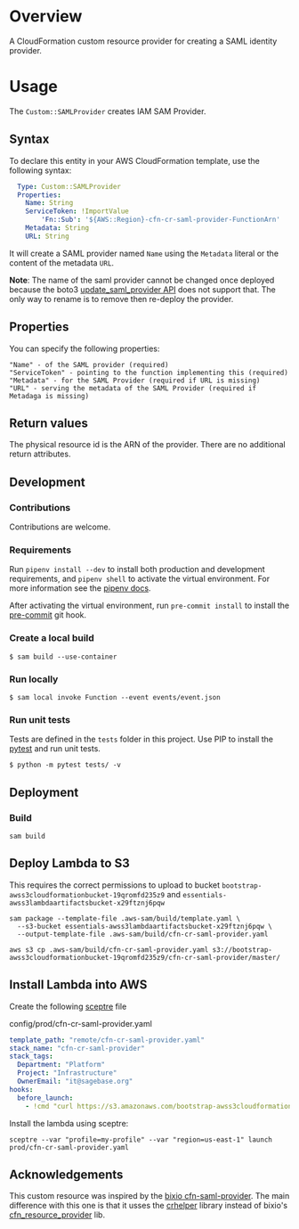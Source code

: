# Overview
A CloudFormation custom resource provider for creating a SAML identity provider.

# Usage
The `Custom::SAMLProvider` creates IAM SAM Provider.

## Syntax
To declare this entity in your AWS CloudFormation template, use the following syntax:

```yaml
  Type: Custom::SAMLProvider
  Properties:
    Name: String
    ServiceToken: !ImportValue
        'Fn::Sub': '${AWS::Region}-cfn-cr-saml-provider-FunctionArn'
    Metadata: String
    URL: String
```

It will create a SAML provider named `Name` using the `Metadata` literal or the content
of the metadata `URL`.

__Note__: The name of the saml provider cannot be changed once deployed because the
boto3 [update_saml_provider API](https://boto3.amazonaws.com/v1/documentation/api/latest/reference/services/iam.html#IAM.Client.update_saml_provider)
does not support that.  The only way to rename is to remove then re-deploy the provider.


## Properties
You can specify the following properties:

    "Name" - of the SAML provider (required)
    "ServiceToken" - pointing to the function implementing this (required)
    "Metadata" - for the SAML Provider (required if URL is missing)
    "URL" - serving the metadata of the SAML Provider (required if Metadaga is missing)

## Return values
The physical resource id is the ARN of the provider. There are no additional return attributes.

## Development

### Contributions
Contributions are welcome.

### Requirements
Run `pipenv install --dev` to install both production and development
requirements, and `pipenv shell` to activate the virtual environment. For more
information see the [pipenv docs](https://pipenv.pypa.io/en/latest/).

After activating the virtual environment, run `pre-commit install` to install
the [pre-commit](https://pre-commit.com/) git hook.

### Create a local build

```shell script
$ sam build --use-container
```

### Run locally

```shell script
$ sam local invoke Function --event events/event.json
```

### Run unit tests
Tests are defined in the `tests` folder in this project. Use PIP to install the
[pytest](https://docs.pytest.org/en/latest/) and run unit tests.

```shell script
$ python -m pytest tests/ -v
```

## Deployment

### Build

```shell script
sam build
```

## Deploy Lambda to S3
This requires the correct permissions to upload to bucket
`bootstrap-awss3cloudformationbucket-19qromfd235z9` and
`essentials-awss3lambdaartifactsbucket-x29ftznj6pqw`

```shell script
sam package --template-file .aws-sam/build/template.yaml \
  --s3-bucket essentials-awss3lambdaartifactsbucket-x29ftznj6pqw \
  --output-template-file .aws-sam/build/cfn-cr-saml-provider.yaml

aws s3 cp .aws-sam/build/cfn-cr-saml-provider.yaml s3://bootstrap-awss3cloudformationbucket-19qromfd235z9/cfn-cr-saml-provider/master/
```

## Install Lambda into AWS
Create the following [sceptre](https://github.com/Sceptre/sceptre) file

config/prod/cfn-cr-saml-provider.yaml
```yaml
template_path: "remote/cfn-cr-saml-provider.yaml"
stack_name: "cfn-cr-saml-provider"
stack_tags:
  Department: "Platform"
  Project: "Infrastructure"
  OwnerEmail: "it@sagebase.org"
hooks:
  before_launch:
    - !cmd "curl https://s3.amazonaws.com/bootstrap-awss3cloudformationbucket-19qromfd235z9/cfn-cr-saml-provider/master/cfn-cr-saml-provider.yaml --create-dirs -o templates/remote/cfn-cr-saml-provider.yaml"
```

Install the lambda using sceptre:
```shell script
sceptre --var "profile=my-profile" --var "region=us-east-1" launch prod/cfn-cr-saml-provider.yaml
```

## Acknowledgements
This custom resource was inspired by the [bixio cfn-saml-provider](https://github.com/binxio/cfn-saml-provider).
The main difference with this one is that it usses the [crhelper](https://github.com/aws-cloudformation/custom-resource-helper)
library instead of bixio's [cfn_resource_provider](https://github.com/binxio/cfn-resource-provider) lib.

